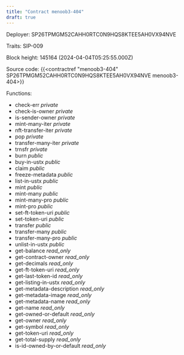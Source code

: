 ```yaml
---
title: "Contract menoob3-404"
draft: true
---
```

Deployer: SP26TPMGM52CAHH0RTC0N9HQS8KTEE5AH0VX94NVE

Traits:
SIP-009 



Block height: 145164 (2024-04-04T05:25:55.000Z)

Source code: {{<contractref "menoob3-404" SP26TPMGM52CAHH0RTC0N9HQS8KTEE5AH0VX94NVE menoob3-404>}}

Functions:

* check-err _private_
* check-is-owner _private_
* is-sender-owner _private_
* mint-many-iter _private_
* nft-transfer-iter _private_
* pop _private_
* transfer-many-iter _private_
* trnsfr _private_
* burn _public_
* buy-in-ustx _public_
* claim _public_
* freeze-metadata _public_
* list-in-ustx _public_
* mint _public_
* mint-many _public_
* mint-many-pro _public_
* mint-pro _public_
* set-ft-token-uri _public_
* set-token-uri _public_
* transfer _public_
* transfer-many _public_
* transfer-many-pro _public_
* unlist-in-ustx _public_
* get-balance _read_only_
* get-contract-owner _read_only_
* get-decimals _read_only_
* get-ft-token-uri _read_only_
* get-last-token-id _read_only_
* get-listing-in-ustx _read_only_
* get-metadata-description _read_only_
* get-metadata-image _read_only_
* get-metadata-name _read_only_
* get-name _read_only_
* get-owned-or-default _read_only_
* get-owner _read_only_
* get-symbol _read_only_
* get-token-uri _read_only_
* get-total-supply _read_only_
* is-id-owned-by-or-default _read_only_
